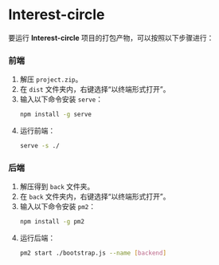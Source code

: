 # Interest-circle
要运行 **Interest-circle** 项目的打包产物，可以按照以下步骤进行：

### 前端
1. 解压 `project.zip`。
2. 在 `dist` 文件夹内，右键选择“以终端形式打开”。
3. 输入以下命令安装 `serve`：
   ```bash
   npm install -g serve
   ```
4. 运行前端：
   ```bash
   serve -s ./
   ```

### 后端
1. 解压得到 `back` 文件夹。
2. 在 `back` 文件夹内，右键选择“以终端形式打开”。
3. 输入以下命令安装 `pm2`：
   ```bash
   npm install -g pm2
   ```
4. 运行后端：
   ```bash
   pm2 start ./bootstrap.js --name [backend]
   ```




